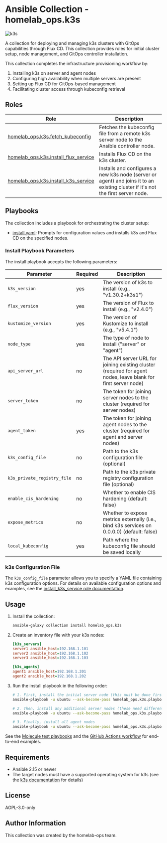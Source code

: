 # Ansible Collection - homelab_ops.k3s

![k3s](https://github.com/ppat/homelab-ops-ansible/actions/workflows/test-k3s.yaml/badge.svg)

A collection for deploying and managing k3s clusters with GitOps capabilities through Flux CD. This collection provides roles for initial cluster setup, node management, and GitOps controller installation.

This collection completes the infrastructure provisioning workflow by:

1. Installing k3s on server and agent nodes
2. Configuring high availability when multiple servers are present
3. Setting up Flux CD for GitOps-based management
4. Facilitating cluster access through kubeconfig retrieval

## Roles

| Role | Description |
| --- | --- |
| [homelab_ops.k3s.fetch_kubeconfig](roles/fetch_kubeconfig/) | Fetches the kubeconfig file from a remote k3s server node to the Ansible controller node. |
| [homelab_ops.k3s.install_flux_service](roles/install_flux_service/) | Installs Flux CD on the k3s cluster. |
| [homelab_ops.k3s.install_k3s_service](roles/install_k3s_service/) | Installs and configures a new k3s node (server or agent) and joins it to an existing cluster if it's not the first server node. |

## Playbooks

The collection includes a playbook for orchestrating the cluster setup:

- [install.yaml](playbooks/install.yaml): Prompts for configuration values and installs k3s and Flux CD on the specified nodes.

### Install Playbook Parameters

The install playbook accepts the following parameters:

| Parameter | Required | Description |
| --- | --- | --- |
| `k3s_version` | yes | The version of k3s to install (e.g., "v1.30.2+k3s1") |
| `flux_version` | yes | The version of Flux to install (e.g., "v2.4.0") |
| `kustomize_version` | yes | The version of Kustomize to install (e.g., "v5.4.1") |
| `node_type` | yes | The type of node to install ("server" or "agent") |
| `api_server_url` | no | The API server URL for joining existing cluster (required for agent nodes, leave blank for first server node) |
| `server_token` | no | The token for joining server nodes to the cluster (required for server nodes) |
| `agent_token` | yes | The token for joining agent nodes to the cluster (required for agent and server nodes) |
| `k3s_config_file` | no | Path to the k3s configuration file (optional) |
| `k3s_private_registry_file` | no | Path to the k3s private registry configuration file (optional) |
| `enable_cis_hardening` | no | Whether to enable CIS hardening (default: false) |
| `expose_metrics` | no | Whether to expose metrics externally (i.e., bind k3s services on 0.0.0.0) (default: false) |
| `local_kubeconfig` | yes | Path where the kubeconfig file should be saved locally |

### k3s Configuration File

The `k3s_config_file` parameter allows you to specify a YAML file containing k3s configuration options. For details on available configuration options and examples, see the [install_k3s_service role documentation](roles/install_k3s_service/README.md#role-variables).

## Usage

1. Install the collection:

    ```bash
    ansible-galaxy collection install homelab_ops.k3s
    ```

2. Create an inventory file with your k3s nodes:

    ```ini
    [k3s_servers]
    server1 ansible_host=192.168.1.101
    server2 ansible_host=192.168.1.102
    server3 ansible_host=192.168.1.103

    [k3s_agents]
    agent1 ansible_host=192.168.1.201
    agent2 ansible_host=192.168.1.202
    ```

3. Run the install playbook in the following order:

    ```bash
    # 1. First, install the initial server node (this must be done first as other nodes will join to it)
    ansible-playbook -u ubuntu --ask-become-pass homelab_ops.k3s.playbooks.install -l server1 -e "k3s_version=v1.30.2+k3s1 flux_version=v2.4.0 kustomize_version=v5.4.1 node_type=server server_token=your-server-token agent_token=your-agent-token local_kubeconfig=~/.kube/config"

    # 2. Then, install any additional server nodes (these need different parameters than agent nodes)
    ansible-playbook -u ubuntu --ask-become-pass homelab_ops.k3s.playbooks.install -l "server2,server3" -e "k3s_version=v1.30.2+k3s1 flux_version=v2.4.0 kustomize_version=v5.4.1 node_type=server api_server_url=https://server1:6443 server_token=your-server-token agent_token=your-agent-token local_kubeconfig=~/.kube/config"

    # 3. Finally, install all agent nodes
    ansible-playbook -u ubuntu --ask-become-pass homelab_ops.k3s.playbooks.install -l k3s_agents -e "k3s_version=v1.30.2+k3s1 flux_version=v2.4.0 kustomize_version=v5.4.1 node_type=agent api_server_url=https://server1:6443 agent_token=your-agent-token local_kubeconfig=~/.kube/config"
    ```

See the [Molecule test playbooks](molecule/) and the [GitHub Actions workflow](../../.github/workflows/test-k3s.yaml) for end-to-end examples.

## Requirements

- Ansible 2.15 or newer
- The target nodes must have a supported operating system for k3s (see the [k3s documentation](https://docs.k3s.io/installation/requirements#operating-systems) for details)

## License

AGPL-3.0-only

## Author Information

This collection was created by the homelab-ops team.
